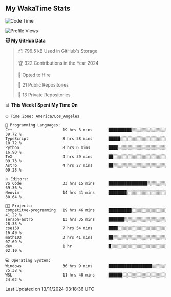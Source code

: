 ## My WakaTime Stats
<!--START_SECTION:waka-->
![Code Time](http://img.shields.io/badge/Code%20Time-129%20hrs%2032%20mins-blue)

![Profile Views](http://img.shields.io/badge/Profile%20Views-0-blue)

**🐱 My GitHub Data** 

> 📦 796.5 kB Used in GitHub's Storage 
 > 
> 🏆 322 Contributions in the Year 2024
 > 
> 💼 Opted to Hire
 > 
> 📜 21 Public Repositories 
 > 
> 🔑 13 Private Repositories 
 > 
📊 **This Week I Spent My Time On** 

```text
🕑︎ Time Zone: America/Los_Angeles

💬 Programming Languages: 
C++                      19 hrs 3 mins       ██████████░░░░░░░░░░░░░░░   39.72 % 
TypeScript               8 hrs 58 mins       █████░░░░░░░░░░░░░░░░░░░░   18.72 % 
Python                   8 hrs 6 mins        ████░░░░░░░░░░░░░░░░░░░░░   16.90 % 
TeX                      4 hrs 39 mins       ██░░░░░░░░░░░░░░░░░░░░░░░   09.73 % 
Astro                    4 hrs 27 mins       ██░░░░░░░░░░░░░░░░░░░░░░░   09.28 % 

🔥 Editors: 
VS Code                  33 hrs 15 mins      █████████████████░░░░░░░░   69.36 % 
Neovim                   14 hrs 41 mins      ████████░░░░░░░░░░░░░░░░░   30.64 % 

🐱‍💻 Projects: 
competitve-programming   19 hrs 46 mins      ██████████░░░░░░░░░░░░░░░   41.22 % 
seraph-astro             13 hrs 35 mins      ███████░░░░░░░░░░░░░░░░░░   28.33 % 
cse158                   7 hrs 54 mins       ████░░░░░░░░░░░░░░░░░░░░░   16.49 % 
math103                  3 hrs 41 mins       ██░░░░░░░░░░░░░░░░░░░░░░░   07.69 % 
dev                      1 hr                █░░░░░░░░░░░░░░░░░░░░░░░░   02.10 % 

💻 Operating System: 
Windows                  36 hrs 9 mins       ███████████████████░░░░░░   75.38 % 
WSL                      11 hrs 48 mins      ██████░░░░░░░░░░░░░░░░░░░   24.62 % 
```


 Last Updated on 13/11/2024 03:18:36 UTC
<!--END_SECTION:waka-->
